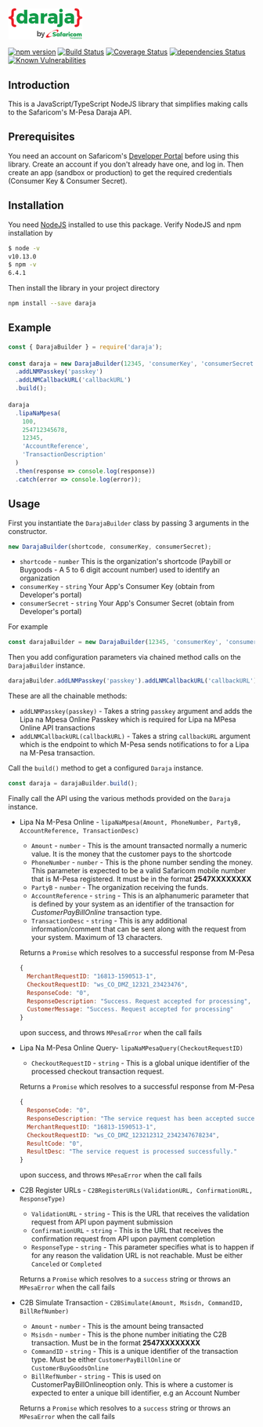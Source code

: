 #

![Daraja Logo](/img/daraja.png)

[![npm version](https://badge.fury.io/js/daraja.svg)](https://badge.fury.io/js/daraja)
[![Build Status](https://travis-ci.com/austinewuncler/daraja.svg?branch=master)](https://travis-ci.com/austinewuncler/daraja)
[![Coverage Status](https://coveralls.io/repos/github/austinewuncler/daraja/badge.svg?branch=master)](https://coveralls.io/github/austinewuncler/daraja?branch=master)
[![dependencies Status](https://david-dm.org/austinewuncler/daraja/status.svg)](https://david-dm.org/austinewuncler/daraja)
[![Known Vulnerabilities](https://snyk.io/test/github/austinewuncler/daraja/badge.svg)](https://snyk.io/test/github/austinewuncler/daraja)

## Introduction

This is a JavaScript/TypeScript NodeJS library that simplifies making calls to the Safaricom's M-Pesa Daraja API.

## Prerequisites

You need an account on Safaricom's [Developer Portal](https://developer.safaricom.co.ke/) before using this library. Create an account if you don't already have one, and log in. Then create an app (sandbox or production) to get the required credentials (Consumer Key & Consumer Secret).

## Installation

You need [NodeJS](http://nodejs.org) installed to use this package.
Verify NodeJS and npm installation by

```sh
$ node -v
v10.13.0
$ npm -v
6.4.1
```

Then install the library in your project directory

```sh
npm install --save daraja
```

## Example

```javascript
const { DarajaBuilder } = require('daraja');

const daraja = new DarajaBuilder(12345, 'consumerKey', 'consumerSecret')
  .addLNMPasskey('passkey')
  .addLNMCallbackURL('callbackURL')
  .build();

daraja
  .lipaNaMpesa(
    100,
    254712345678,
    12345,
    'AccountReference',
    'TransactionDescription'
  )
  .then(response => console.log(response))
  .catch(error => console.log(error));
```

## Usage

First you instantiate the `DarajaBuilder` class by passing 3 arguments in the constructor.

```javascript
new DarajaBuilder(shortcode, consumerKey, consumerSecret);
```

- `shortcode` - `number` This is the organization's shortcode (Paybill or Buygoods - A 5 to 6 digit account number) used to identify an organization
- `consumerKey` - `string` Your App's Consumer Key (obtain from Developer's portal)
- `consumerSecret` - `string` Your App's Consumer Secret (obtain from Developer's portal)

For example

```javascript
const darajaBuilder = new DarajaBuilder(12345, 'consumerKey', 'consumerSecret');
```

Then you add configuration parameters via chained method calls on the `DarajaBuilder` instance.

```javascript
darajaBuilder.addLNMPasskey('passkey').addLNMCallbackURL('callbackURL');
```

These are all the chainable methods:

- `addLNMPasskey(passkey)` - Takes a string `passkey` argument and adds the Lipa na Mpesa Online Passkey which is required for Lipa na MPesa Online API transactions
- `addLNMCallbackURL(callbackURL)` - Takes a string `callbackURL` argument which is the endpoint to which M-Pesa sends notifications to for a Lipa na M-Pesa transaction.

Call the `build()` method to get a configured `Daraja` instance.

```javascript
const daraja = darajaBuilder.build();
```

Finally call the API using the various methods provided on the `Daraja` instance.

- Lipa Na M-Pesa Online - `lipaNaMpesa(Amount, PhoneNumber, PartyB, AccountReference, TransactionDesc)`

  - `Amount` - `number` - This is the amount transacted normally a numeric value. It is the money that the customer pays to the shortcode
  - `PhoneNumber` - `number` - This is the phone number sending the money. This parameter is expected to be a valid Safaricom mobile number that is M-Pesa registered. It must be in the format **2547XXXXXXXX**
  - `PartyB` - `number` - The organization receiving the funds.
  - `AccountReference` - `string` - This is an alphanumeric parameter that is defined by your system as an identifier of the transaction for _CustomerPayBillOnline_ transaction type.
  - `TransactionDesc` - `string` - This is any additional information/comment that can be sent along with the request from your system. Maximum of 13 characters.

  Returns a `Promise` which resolves to a successful response from M-Pesa

  ```javascript
  {
    MerchantRequestID: "16813-1590513-1",
    CheckoutRequestID: "ws_CO_DMZ_12321_23423476",
    ResponseCode: "0",
    ResponseDescription: "Success. Request accepted for processing",
    CustomerMessage: "Success. Request accepted for processing"
  }
  ```

  upon success, and throws `MPesaError` when the call fails

- Lipa Na M-Pesa Online Query- `lipaNaMPesaQuery(CheckoutRequestID)`

  - `CheckoutRequestID` - `string` - This is a global unique identifier of the processed checkout transaction request.

  Returns a `Promise` which resolves to a successful response from M-Pesa

  ```javascript
  {
    ResponseCode: "0",
    ResponseDescription: "The service request has been accepted successsfully",
    MerchantRequestID: "16813-1590513-1",
    CheckoutRequestID: "ws_CO_DMZ_123212312_2342347678234",
    ResultCode: "0",
    ResultDesc: "The service request is processed successfully."
  }
  ```

  upon success, and throws `MPesaError` when the call fails

- C2B Register URLs - `C2BRegisterURLs(ValidationURL, ConfirmationURL, ResponseType)`

  - `ValidationURL` - `string` - This is the URL that receives the validation request from API upon payment submission
  - `ConfirmationURL` - `string` - This is the URL that receives the confirmation request from API upon payment completion
  - `ResponseType` - `string` - This parameter specifies what is to happen if for any reason the validation URL is not reachable. Must be either `Canceled` or `Completed`

  Returns a `Promise` which resolves to a `success` string or throws an `MPesaError` when the call fails

- C2B Simulate Transaction - `C2BSimulate(Amount, Msisdn, CommandID, BillRefNumber)`

  - `Amount` - `number` - This is the amount being transacted
  - `Msisdn` - `number` - This is the phone number initiating the C2B transaction. Must be in the format **2547XXXXXXXX**
  - `CommandID` - `string` - This is a unique identifier of the transaction type. Must be either `CustomerPayBillOnline` or `CustomerBuyGoodsOnline`
  - `BillRefNumber` - `string` - This is used on CustomerPayBillOnlineoption only. This is where a customer is expected to enter a unique bill identifier, e.g an Account Number

  Returns a `Promise` which resolves to a `success` string or throws an `MPesaError` when the call fails
